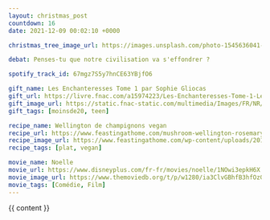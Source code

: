 ```yaml
---
layout: christmas_post
countdown: 16
date: 2021-12-09 00:02:10 +0000

christmas_tree_image_url: https://images.unsplash.com/photo-1545636041-8a1e838173ba?crop=entropy&cs=tinysrgb&fit=max&fm=jpg&ixid=MnwyNzc3MTF8MHwxfHNlYXJjaHwyNjZ8fGNocmlzdG1hcyUyMHRyZWV8ZW58MHwxfHx8MTYzOTAzNjc4Ng&ixlib=rb-1.2.1&q=80&w=1080

debat: Penses-tu que notre civilisation va s'effondrer ?

spotify_track_id: 67mgz7S5y7hnCE63YBjfO6

gift_name: Les Enchanteresses Tome 1 par Sophie Gliocas
gift_url: https://livre.fnac.com/a15974223/Les-Enchanteresses-Tome-1-Les-Enchanteresses-Le-grimoire-vole-Sophie-Gliocas
gift_image_url: https://static.fnac-static.com/multimedia/Images/FR/NR/1e/4f/ce/13520670/1507-1/tsp20210824071550/Les-Enchanterees-et-le-grimoire-vole.jpg
gift_tags: [moinsde20, teen]

recipe_name: Wellington de champignons vegan
recipe_url: https://www.feastingathome.com/mushroom-wellington-rosemary-pecans/
recipe_image_url: https://www.feastingathome.com/wp-content/uploads/2017/11/vegan-mushroom-wellington-108-2.jpg
recipe_tags: [plat, vegan]

movie_name: Noelle
movie_url: https://www.disneyplus.com/fr-fr/movies/noelle/1NOwi3epkH6X
movie_image_url: https://www.themoviedb.org/t/p/w1280/ia3ClvGBhfB3hfOzGsAdHTflj6B.jpg
movie_tags: [Comédie, Film]
---
```


{{ content }}

